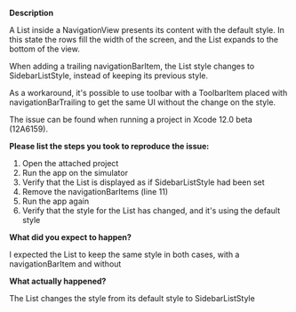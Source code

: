 **Description**

A List inside a NavigationView presents its content with the default style. In this state the rows fill the width of the screen, and the List expands to the bottom of the view.

When adding a trailing navigationBarItem, the List style changes to SidebarListStyle, instead of keeping its previous style.

As a workaround, it's possible to use toolbar with a ToolbarItem placed with navigationBarTrailing to get the same UI without the change on the style.

The issue can be found when running a project in Xcode 12.0 beta (12A6159).

**Please list the steps you took to reproduce the issue:**

1. Open the attached project
2. Run the app on the simulator
3. Verify that the List is displayed as if SidebarListStyle had been set
4. Remove the navigationBarItems (line 11)
5. Run the app again
6. Verify that the style for the List has changed, and it's using the default style

**What did you expect to happen?**

I expected the List to keep the same style in both cases, with a navigationBarItem and without

**What actually happened?**

The List changes the style from its default style to SidebarListStyle
